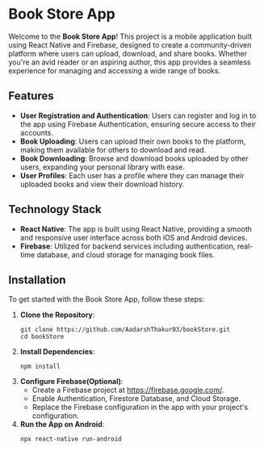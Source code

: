 # Book Store App

Welcome to the **Book Store App**! This project is a mobile application built using React Native and Firebase, designed to create a community-driven platform where users can upload, download, and share books. Whether you're an avid reader or an aspiring author, this app provides a seamless experience for managing and accessing a wide range of books.

## Features

- **User Registration and Authentication**: Users can register and log in to the app using Firebase Authentication, ensuring secure access to their accounts.
- **Book Uploading**: Users can upload their own books to the platform, making them available for others to download and read.
- **Book Downloading**: Browse and download books uploaded by other users, expanding your personal library with ease.
- **User Profiles**: Each user has a profile where they can manage their uploaded books and view their download history.

## Technology Stack

- **React Native**: The app is built using React Native, providing a smooth and responsive user interface across both iOS and Android devices.
- **Firebase**: Utilized for backend services including authentication, real-time database, and cloud storage for managing book files.

## Installation

To get started with the Book Store App, follow these steps:

1. **Clone the Repository**:
   ```shell
   git clone https://github.com/AadarshThakur03/bookStore.git
   cd bookStore
2. **Install Dependencies**:
   ```shell
   npm install
3. **Configure Firebase(Optional)**:
   - Create a Firebase project at https://firebase.google.com/.
   - Enable Authentication, Firestore Database, and Cloud Storage.
   - Replace the Firebase configuration in the app with your project's configuration.
4. **Run the App on Android**:
   ```shell
   npx react-native run-android
